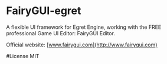 FairyGUI-egret
====

A flexible UI framework for Egret Engine, working with the FREE professional Game UI Editor: FairyGUI Editor.

Official website: [www.fairygui.com](http://www.fairygui.com)

#License
MIT